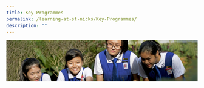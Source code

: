 ```yaml
---
title: Key Programmes
permalink: /learning-at-st-nicks/Key-Programmes/
description: ""
---
```

![](/images/Learning-@-St-Nicks_v2.jpg)